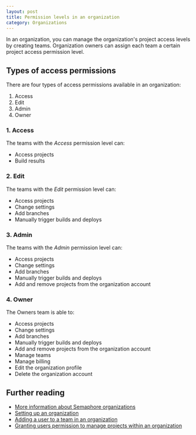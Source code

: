 ```yaml
---
layout: post
title: Permission levels in an organization
category: Organizations
---
```


In an organization, you can manage the organization's project access levels by
creating teams. Organization owners can assign each team a certain project
access permission level.

## Types of access permissions

There are four types of access permissions available in an organization:

1. Access
2. Edit
3. Admin
4. Owner

### 1. Access

The teams with the _Access_ permission level can:

- Access projects
- Build results

### 2. Edit

The teams with the _Edit_ permission level can:

- Access projects
- Change settings
- Add branches
- Manually trigger builds and deploys

### 3. Admin

The teams with the _Admin_ permission level can:

- Access projects
- Change settings
- Add branches
- Manually trigger builds and deploys
- Add and remove projects from the organization account

### 4. Owner

The Owners team is able to:

- Access projects
- Change settings
- Add branches
- Manually trigger builds and deploys
- Add and remove projects from the organization account
- Manage teams
- Manage billing
- Edit the organization profile
- Delete the organization account

## Further reading

- [More information about Semaphore organizations](/docs/organizations.html)
- [Setting up an organization](/docs/organizations/setting-up-an-organization.html)
- [Adding a user to a team in an organization](/docs/organizations/adding-a-user-to-an-organization.html)
- [Granting users permission to manage projects within an organization](/docs/organizations/granting-users-permission-to-manage-projects-within-an-organization.html)
